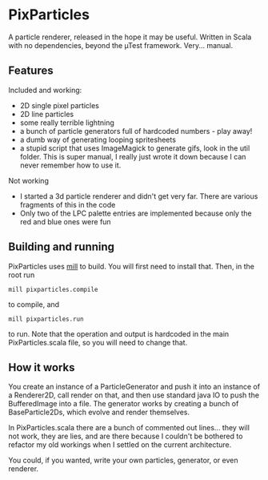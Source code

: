 # PixParticles

A particle renderer, released in the hope it may be useful. Written in Scala with no dependencies, beyond the µTest framework. Very... manual.

## Features
Included and working:
* 2D single pixel particles
* 2D line particles
* some really terrible lightning
* a bunch of particle generators full of hardcoded numbers - play away!
* a dumb way of generating looping spritesheets
* a stupid script that uses ImageMagick to generate gifs, look in the util folder. This is super manual, I really just wrote it down because I can never remember how to use it.

Not working
* I started a 3d particle renderer and didn't get very far. There are various fragments of this in the code
* Only two of the LPC palette entries are implemented because only the red and blue ones were fun

## Building and running
PixParticles uses [mill](http://www.lihaoyi.com/mill/) to build. You will first need to install that. Then, in the root run

    mill pixparticles.compile

to compile, and 

    mill pixparticles.run

to run. Note that the operation and output is hardcoded in the main PixParticles.scala file, so you will need to change that.

## How it works
You create an instance of a ParticleGenerator and push it into an instance of a Renderer2D, call render on that, and then use standard java IO to push the BufferedImage into a file. The generator works by creating a bunch of BaseParticle2Ds, which evolve and render themselves.

In PixParticles.scala there are a bunch of commented out lines... they will not work, they are lies, and are there because I couldn't be bothered to refactor my old workings when I settled on the current architecture. 

You could, if you wanted, write your own particles, generator, or even renderer.
